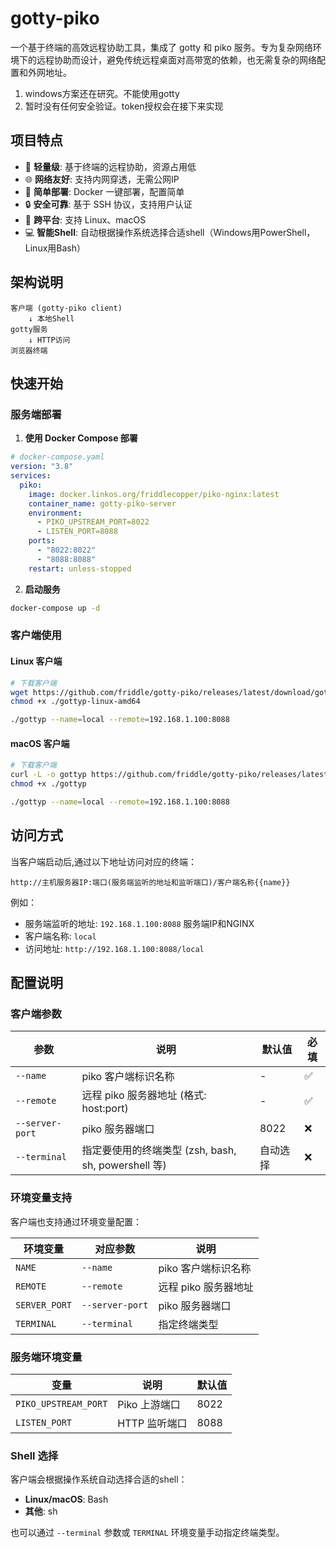 # gotty-piko

一个基于终端的高效远程协助工具，集成了 gotty 和 piko 服务。专为复杂网络环境下的远程协助而设计，避免传统远程桌面对高带宽的依赖，也无需复杂的网络配置和外网地址。

1. windows方案还在研究。不能使用gotty
2. 暂时没有任何安全验证。token授权会在接下来实现

## 项目特点

- 🚀 **轻量级**: 基于终端的远程协助，资源占用低
- 🌐 **网络友好**: 支持内网穿透，无需公网IP
- 🔧 **简单部署**: Docker 一键部署，配置简单
- 🔒 **安全可靠**: 基于 SSH 协议，支持用户认证
- 📱 **跨平台**: 支持 Linux、macOS
- 💻 **智能Shell**: 自动根据操作系统选择合适shell（Windows用PowerShell，Linux用Bash）

## 架构说明

```
客户端 (gotty-piko client) 
    ↓ 本地Shell
gotty服务
    ↓ HTTP访问
浏览器终端
```

## 快速开始

### 服务端部署

1. **使用 Docker Compose 部署**

```yaml
# docker-compose.yaml
version: "3.8"
services:
  piko:
    image: docker.linkos.org/friddlecopper/piko-nginx:latest
    container_name: gotty-piko-server
    environment:
      - PIKO_UPSTREAM_PORT=8022
      - LISTEN_PORT=8088
    ports:
      - "8022:8022"
      - "8088:8088"
    restart: unless-stopped
```

2. **启动服务**

```bash
docker-compose up -d
```

### 客户端使用

#### Linux 客户端

```bash
# 下载客户端
wget https://github.com/friddle/gotty-piko/releases/latest/download/gottyp-linux-amd64
chmod +x ./gottyp-linux-amd64

./gottyp --name=local --remote=192.168.1.100:8088
```
#### macOS 客户端

```bash
# 下载客户端
curl -L -o gottyp https://github.com/friddle/gotty-piko/releases/latest/download/gottyp-darwin-amd64
chmod +x ./gottyp

./gottyp --name=local --remote=192.168.1.100:8088
```

## 访问方式

当客户端启动后,通过以下地址访问对应的终端：
```
http://主机服务器IP:端口(服务端监听的地址和监听端口)/客户端名称{{name}}
```

例如：
- 服务端监听的地址: `192.168.1.100:8088` 服务端IP和NGINX
- 客户端名称: `local`
- 访问地址: `http://192.168.1.100:8088/local`

## 配置说明

### 客户端参数

| 参数 | 说明 | 默认值 | 必填 |
|------|------|--------|------|
| `--name` | piko 客户端标识名称 | - | ✅ |
| `--remote` | 远程 piko 服务器地址 (格式: host:port) | - | ✅ |
| `--server-port` | piko 服务器端口 | 8022 | ❌ |
| `--terminal` | 指定要使用的终端类型 (zsh, bash, sh, powershell 等) | 自动选择 | ❌ |

### 环境变量支持

客户端也支持通过环境变量配置：

| 环境变量 | 对应参数 | 说明 |
|----------|----------|------|
| `NAME` | `--name` | piko 客户端标识名称 |
| `REMOTE` | `--remote` | 远程 piko 服务器地址 |
| `SERVER_PORT` | `--server-port` | piko 服务器端口 |
| `TERMINAL` | `--terminal` | 指定终端类型 |

### 服务端环境变量

| 变量 | 说明 | 默认值 |
|------|------|--------|
| `PIKO_UPSTREAM_PORT` | Piko 上游端口 | 8022 |
| `LISTEN_PORT` | HTTP 监听端口 | 8088 |

### Shell 选择

客户端会根据操作系统自动选择合适的shell：
- **Linux/macOS**: Bash
- **其他**: sh

也可以通过 `--terminal` 参数或 `TERMINAL` 环境变量手动指定终端类型。

